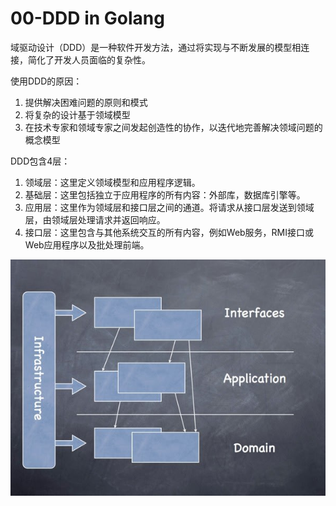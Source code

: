 # 00-DDD in Golang

域驱动设计（DDD）是一种软件开发方法，通过将实现与不断发展的模型相连接，简化了开发人员面临的复杂性。

使用DDD的原因：

1. 提供解决困难问题的原则和模式
2. 将复杂的设计基于领域模型
3. 在技​​术专家和领域专家之间发起创造性的协作，以迭代地完善解决领域问题的概念模型

DDD包含4层：

1. 领域层：这里定义领域模型和应用程序逻辑。
2. 基础层：这里包括独立于应用程序的所有内容：外部库，数据库引擎等。
3. 应用层：这里作为领域层和接口层之间的通道。将请求从接口层发送到领域层，由领域层处理请求并返回响应。
4. 接口层：这里包含与其他系统交互的所有内容，例如Web服务，RMI接口或Web应用程序以及批处理前端。

![DDD](../../images/DDD-in-golang.jpg)


